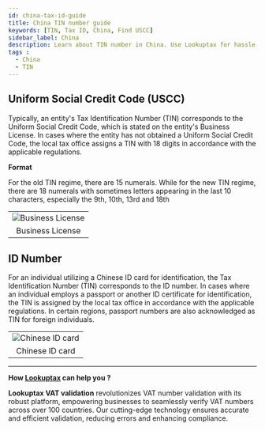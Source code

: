 ```yaml
---
id: china-tax-id-guide
title: China TIN number guide
keywords: [TIN, Tax ID, China, Find USCC]
sidebar_label: China
description: Learn about TIN number in China. Use Lookuptax for hassle-free tax id validation in China and other 100+ countries
tags : 
  - China
  - TIN
---
```


## Uniform Social Credit Code (USCC)
Typically, an entity's Tax Identification Number (TIN) corresponds to the Uniform Social Credit Code, which is stated on the entity's Business License. In cases where the entity has not obtained a Uniform Social Credit Code, the local tax office assigns a TIN with 18 digits in accordance with the applicable regulations.

**Format**

For the old TIN regime, there are 15 numerals. While for the new TIN regime, there are 18 numerals with sometimes letters appearing in the last 10 characters, especially the 9th, 10th, 13rd and 18th

<table align="center" border="0px" border-color="#dedede"><tr><td>
  <img src="/docs/img/taxid/business-licence.PNG" alt="Business License"/>
  </td></tr>
  <tr><td align="center">Business License</td></tr>
</table>

## ID Number
For an individual utilizing a Chinese ID card for identification, the Tax Identification Number (TIN) corresponds to the ID number. In cases where an individual employs a passport or another ID certificate for identification, the TIN is assigned by the local tax office in accordance with the applicable regulations. In certain regions, passport numbers are also acknowledged as TIN for foreign individuals.

<table align="center" border="0px" border-color="#dedede"><tr><td>
  <img src="/docs/img/taxid/id-card.PNG" alt="Chinese ID card"/>
  </td></tr>
  <tr><td align="center">Chinese ID card</td></tr>
</table>

----
**How [Lookuptax](https://lookuptax.com/) can help you ?**

**Lookuptax VAT validation** revolutionizes VAT number validation with its robust platform, empowering businesses to seamlessly verify VAT numbers across over 100 countries. Our cutting-edge technology ensures accurate and efficient validation, reducing errors and enhancing compliance.
